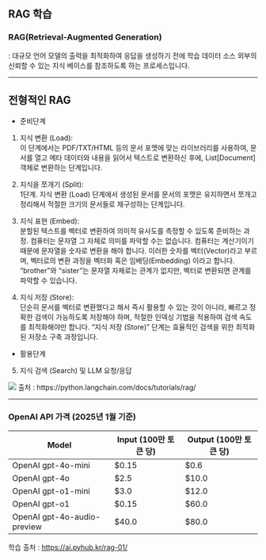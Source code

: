 ## RAG 학습
### RAG(Retrieval-Augmented Generation)
: 대규모 언어 모델의 출력을 최적화하여 응답을 생성하기 전에 학습 데이터 소스 외부의 신뢰할 수 있는 지식 베이스를 참조하도록 하는 프로세스입니다.

---
## 전형적인 RAG
- 준비단계
1. 지식 변환 (Load):    
    이 단계에서는 PDF/TXT/HTML 등의 문서 포맷에 맞는 라이브러리를 사용하여, 문서를 열고 메타 데이터와 내용을 읽어서 텍스트로 변환하신 후에, List[Document] 객체로 변환하는 단계입니다.

2. 지식을 쪼개기 (Split):   
    1단계. 지식 변환 (Load) 단계에서 생성된 문서를 문서의 포맷은 유지하면서 쪼개고 정리해서 적절한 크기의 문서들로 재구성하는 단계입니다.

3. 지식 표현 (Embed):   
    분할된 텍스트를 벡터로 변환하여 의미적 유사도를 측정할 수 있도록 준비하는 과정.
    컴퓨터는 문자열 그 자체로 의미를 파악할 수는 없습니다. 컴퓨터는 계산기이기 때문에 문자열을 숫자로 변환을 해야 합니다. 이러한 숫자를 벡터(Vector)라고 부르며, 벡터로의 변환 과정을 벡터화 혹은 임베딩(Embedding) 이라고 합니다. “brother”와 “sister”는 문자열 자체로는 관계가 없지만, 벡터로 변환되면 관계를 파악할 수 있습니다.

4. 지식 저장 (Store):   
    단순히 문서를 벡터로 변환했다고 해서 즉시 활용할 수 있는 것이 아니라, 빠르고 정확한 검색이 가능하도록 저장해야 하며, 적절한 인덱싱 기법을 적용하여 검색 속도를 최적화해야만 합니다. “지식 저장 (Store)” 단계는 효율적인 검색을 위한 최적화된 저장소 구축 과정입니다.

- 활용단계
5. 지식 검색 (Search) 및 LLM 요청/응답
<image src="image/rag.png">
출처 : https://python.langchain.com/docs/tutorials/rag/

---
### OpenAI API 가격 (2025년 1월 기준)

| Model | Input (100만 토큰 당) | Output (100만 토큰 당) |
|-------|----------------------|---------------------|
| OpenAI gpt-4o-mini | $0.15 | $0.6 |
| OpenAI gpt-4o | $2.5 | $10.0 |
| OpenAI gpt-o1-mini | $3.0 | $12.0 |
| OpenAI gpt-o1 | $0.15 | $60.0 |
| OpenAI gpt-4o-audio-preview | $40.0 | $80.0 |

학습 출처 : https://ai.pyhub.kr/rag-01/